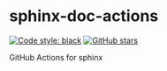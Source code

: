 # sphinx-doc-actions
[![Code style: black](https://img.shields.io/badge/code%20style-black-000000.svg?style=flat-square)](https://github.com/psf/black)
[![GitHub stars](https://img.shields.io/github/stars/sphinxjp/sphinx-doc-actions.svg?style=flat-square&logo=github&label=Stars&logoColor=white)](https://github.com/sphinxjp/sphinx-doc-actions)

GitHub Actions for sphinx
